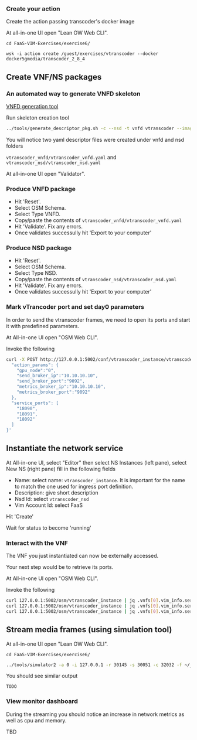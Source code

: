 ### Create your action

Create the action passing transcoder's docker image

At all-in-one UI open "Lean OW Web CLI".

```
cd FaaS-VIM-Exercises/exercise6/
```

```
wsk -i action create /guest/exercises/vtranscoder --docker docker5gmedia/transcoder_2_8_4
```

## Create VNF/NS packages


### An automated way to generate VNFD skeleton

[VNFD generation tool](https://osm.etsi.org/wikipub/index.php/Creating_your_own_VNF_package)


Run skeleton creation tool


```bash
../tools/generate_descriptor_pkg.sh -c --nsd -t vnfd vtranscoder --image /guest/exercises/vtranscoder
```

You will notice two yaml descriptor files were created under vnfd and nsd folders

`vtranscoder_vnfd/vtranscoder_vnfd.yaml` and `vtranscoder_nsd/vtranscoder_nsd.yaml`


At all-in-one UI open "Validator".

### Produce VNFD package

* Hit 'Reset'.
* Select OSM Schema.
* Select Type VNFD.
* Copy/paste the contents of `vtranscoder_vnfd/vtranscoder_vnfd.yaml`
* Hit 'Validate'. Fix any errors.
* Once validates successully hit 'Export to your computer'


### Produce NSD package

* Hit 'Reset'.
* Select OSM Schema.
* Select Type NSD.
* Copy/paste the contents of `vtranscoder_nsd/vtranscoder_nsd.yaml`
* Hit 'Validate'. Fix any errors.
* Once validates successully hit 'Export to your computer'

### Mark vTrancoder port and set day0 parameters

In order to send the vtranscoder frames, we need to open its ports and start it with predefined parameters.

At All-in-one UI open "OSM Web CLI".


Invoke the following

```bash
curl -X POST http://127.0.0.1:5002/conf/vtranscoder_instance/vtranscoder_vnfd/1 -d '{
  "action_params": {
    "gpu_node":"0",
    "send_broker_ip":"10.10.10.10",
    "send_broker_port":"9092",
    "metrics_broker_ip":"10.10.10.10",
    "metrics_broker_port":"9092"
  },
  "service_ports": [
    "18090",
    "18091",
    "18092"
  ]
}'
```

## Instantiate the network service

At All-in-one UI, select "Editor" then select NS Instances (left pane), select New NS (right pane) fill in the following fields

* Name:           select name: `vtranscoder_instance`. It is important for the name to match the one used for ingress port definition.
* Description:    give short description
* Nsd Id:         select `vtranscoder_nsd`
* Vim Account Id: select FaaS

Hit 'Create'

Wait for status to become 'running'


### Interact with the VNF

The VNF you just instantiated can now be externally accessed.

Your next step would be to retrieve its ports.

At All-in-one UI open "OSM Web CLI".

Invoke the following

```bash
curl 127.0.0.1:5002/osm/vtranscoder_instance | jq .vnfs[0].vim_info.service.service_ports.\"18090\"
curl 127.0.0.1:5002/osm/vtranscoder_instance | jq .vnfs[0].vim_info.service.service_ports.\"18091\"
curl 127.0.0.1:5002/osm/vtranscoder_instance | jq .vnfs[0].vim_info.service.service_ports.\"18092\"
```

## Stream media frames (using simulation tool)


At all-in-one UI open "Lean OW Web CLI".

```
cd FaaS-VIM-Exercises/exercise6/
```


```bash
../tools/simulator2 -a 0 -i 127.0.0.1 -r 30145 -s 30051 -c 32032 -f ~/_SpaceWars_Player1_Reconstruction_0.pay -n 500
```

You should see similar output

```
TODO
```

### View monitor dashboard


During the streaming you should notice an increase in network metrics as well as cpu and memory.

TBD  

